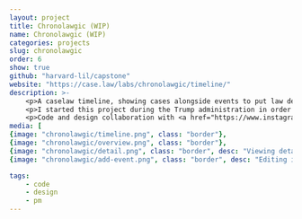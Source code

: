 ```yaml
---
layout: project
title: Chronolawgic (WIP)
name: Chronolawgic (WIP)
categories: projects
slug: chronolawgic
order: 6
show: true
github: "harvard-lil/capstone"
website: "https://case.law/labs/chronolawgic/timeline/"
description: >-
    <p>A caselaw timeline, showing cases alongside events to put law decisions into context. This project is still very much a work in progress, and has not been released to the public yet, but here is an <a href="https://case.law/labs/chronolawgic/timeline/EpoLjwiGnw">example</a>.</p>
    <p>I started this project during the Trump administration in order to understand how our immigration law is so broken, and also to make sense of my own place in this country as a naturalized citizen.</p>
    <p>Code and design collaboration with <a href="https://www.instagram.com/andygoddamnedsilva/">Andy Silva</a>. Code: Javascript (VueJS), Python (Django).
media: [
{image: "chronolawgic/timeline.png", class: "border"},
{image: "chronolawgic/overview.png", class: "border"},
{image: "chronolawgic/detail.png", class: "border", desc: "Viewing details of a case"},
{image: "chronolawgic/add-event.png", class: "border", desc: "Editing interface"}]

tags: 
    - code
    - design
    - pm
---
```



